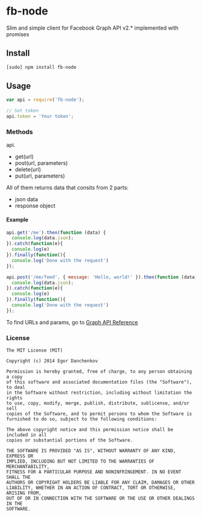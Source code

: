fb-node
===============

Slim and simple client for Facebook Graph API v2.* implemented with promises

## Install

```bash
[sudo] npm install fb-node
```

## Usage

```javascript
var api = require('fb-node');

// Set token
api.token = 'Your token';
```

### Methods

api.

- get(url)
- post(url, parameters)
- delete(url)
- put(url, parameters)

All of them returns data that consits from 2 parts: 

- json data
- response object

#### Example

```javascript
api.get('/me').then(function (data) {
  console.log(data.json);
}).catch(function(e){
  console.log(e)
}).finally(function(){
  console.log('Done with the request')
});

api.post('/me/feed', { message: 'Hello, world!' }).then(function (data) {
  console.log(data.json);
}).catch(function(e){
  console.log(e)
}).finally(function(){
  console.log('Done with the request')
});
```

To find URLs and params, go to [Graph API Reference](https://developers.facebook.com/docs/graph-api/reference/v2.1)

### License

```
The MIT License (MIT)

Copyright (c) 2014 Egor Danchenkov

Permission is hereby granted, free of charge, to any person obtaining a copy
of this software and associated documentation files (the "Software"), to deal
in the Software without restriction, including without limitation the rights
to use, copy, modify, merge, publish, distribute, sublicense, and/or sell
copies of the Software, and to permit persons to whom the Software is
furnished to do so, subject to the following conditions:

The above copyright notice and this permission notice shall be included in all
copies or substantial portions of the Software.

THE SOFTWARE IS PROVIDED "AS IS", WITHOUT WARRANTY OF ANY KIND, EXPRESS OR
IMPLIED, INCLUDING BUT NOT LIMITED TO THE WARRANTIES OF MERCHANTABILITY,
FITNESS FOR A PARTICULAR PURPOSE AND NONINFRINGEMENT. IN NO EVENT SHALL THE
AUTHORS OR COPYRIGHT HOLDERS BE LIABLE FOR ANY CLAIM, DAMAGES OR OTHER
LIABILITY, WHETHER IN AN ACTION OF CONTRACT, TORT OR OTHERWISE, ARISING FROM,
OUT OF OR IN CONNECTION WITH THE SOFTWARE OR THE USE OR OTHER DEALINGS IN THE
SOFTWARE.
```
